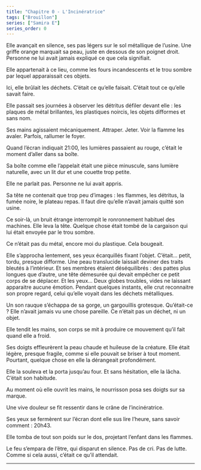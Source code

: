```yaml
---
title: "Chapitre 0 - L'Incinératrice"
tags: ["Brouillon"]
series: ["Samira E"]
series_order: 0
---
```


Elle avançait en silence, ses pas légers sur le sol métallique de l’usine. Une griffe orange marquait sa peau, juste en dessous de son poignet droit. Personne ne lui avait jamais expliqué ce que cela signifiait.

Elle appartenait à ce lieu, comme les fours incandescents et le trou sombre par lequel apparaissait ces objets.


Ici, elle brûlait les déchets. C’était ce qu’elle faisait. C’était tout ce qu’elle savait faire.

Elle passait ses journées à observer les détritus défiler devant elle : les plaques de métal brillantes, les plastiques noircis, les objets difformes et sans nom.

Ses mains agissaient mécaniquement. Attraper. Jeter. Voir la flamme les avaler. Parfois, rallumer le foyer.

Quand l’écran indiquait 21:00, les lumières passaient au rouge, c’était le moment d’aller dans sa boîte.

Sa boîte comme elle l’appelait était une pièce minuscule, sans lumière naturelle, avec un lit dur et une couette trop petite.

Elle ne parlait pas. Personne ne lui avait appris.

Sa tête ne contenait que trop peu d’images : les flammes, les détritus, la fumée noire, le plateau repas. Il faut dire qu’elle n’avait jamais quitté son usine.

Ce soir-là, un bruit étrange interrompit le ronronnement habituel des machines. Elle leva la tête. Quelque chose était tombé de la cargaison qui lui était envoyée par le trou sombre.

Ce n’était pas du métal, encore moi du plastique. Cela bougeait.

Elle s’approcha lentement, ses yeux écarquillés fixant l’objet. C’était… petit, tordu, presque difforme. Une peau translucide laissait deviner des traits bleutés à l’intérieur. Et ses membres étaient déséquilibrés : des pattes plus longues que d’autre, une tête démesurée qui devait empêcher ce petit corps de se déplacer. Et les yeux… Deux globes troubles, vides ne laissant apparaitre aucune émotion. Pendant quelques instants, elle crut reconnaitre son propre regard, celui qu’elle voyait dans les déchets métalliques.

Un son rauque s’échappa de sa gorge, un gargouillis grotesque. Qu’était-ce ? Elle n’avait jamais vu une chose pareille. Ce n’était pas un déchet, ni un objet.

Elle tendit les mains, son corps se mit à produire ce mouvement qu’il fait quand elle a froid.

Ses doigts effleurèrent la peau chaude et huileuse de la créature. Elle était légère, presque fragile, comme si elle pouvait se briser à tout moment. Pourtant, quelque chose en elle la dérangeait profondément.

Elle la souleva et la porta jusqu’au four. Et sans hésitation, elle la lâcha. C’était son habitude.

Au moment où elle ouvrit les mains, le nourrisson posa ses doigts sur sa marque.

Une vive douleur se fit ressentir dans le crâne de l’incinératrice.

Ses yeux se fermèrent sur l’écran dont elle sus lire l’heure, sans savoir comment : 20h43.


Elle tomba de tout son poids sur le dos, projetant l’enfant dans les flammes.

Le feu s’empara de l’être, qui disparut en silence. Pas de cri. Pas de lutte. Comme si cela aussi, c’était ce qu’il attendait.

---

